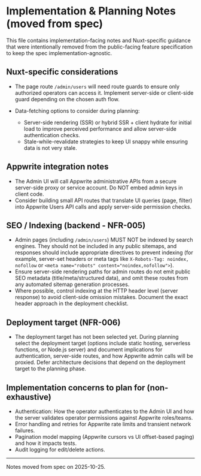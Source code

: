 # Implementation & Planning Notes (moved from spec)

This file contains implementation-facing notes and Nuxt-specific guidance that were intentionally removed from the public-facing feature specification to keep the spec implementation-agnostic.

## Nuxt-specific considerations

- The page route `/admin/users` will need route guards to ensure only authorized operators can access it. Implement server-side or client-side guard depending on the chosen auth flow.

- Data-fetching options to consider during planning:
  - Server-side rendering (SSR) or hybrid SSR + client hydrate for initial load to improve perceived performance and allow server-side authentication checks.
  - Stale-while-revalidate strategies to keep UI snappy while ensuring data is not very stale.

## Appwrite integration notes

- The Admin UI will call Appwrite administrative APIs from a secure server-side proxy or service account. Do NOT embed admin keys in client code.
- Consider building small API routes that translate UI queries (page, filter) into Appwrite Users API calls and apply server-side permission checks.

## SEO / Indexing (backend - NFR-005)

- Admin pages (including `/admin/users`) MUST NOT be indexed by search engines. They should not be included in any public sitemaps, and responses should include appropriate directives to prevent indexing (for example, server-set headers or meta tags like `X-Robots-Tag: noindex, nofollow` or `<meta name="robots" content="noindex,nofollow">`).
- Ensure server-side rendering paths for admin routes do not emit public SEO metadata (title/meta/structured data), and omit these routes from any automated sitemap generation processes.
- Where possible, control indexing at the HTTP header level (server response) to avoid client-side omission mistakes. Document the exact header approach in the deployment checklist.

## Deployment target (NFR-006)

- The deployment target has not been selected yet. During planning select the deployment target (options include static hosting, serverless functions, or Node.js server) and document implications for authentication, server-side routes, and how Appwrite admin calls will be proxied. Defer architecture decisions that depend on the deployment target to the planning phase.

## Implementation concerns to plan for (non-exhaustive)

- Authentication: How the operator authenticates to the Admin UI and how the server validates operator permissions against Appwrite roles/teams.
- Error handling and retries for Appwrite rate limits and transient network failures.
- Pagination model mapping (Appwrite cursors vs UI offset-based paging) and how it impacts tests.
- Audit logging for edit/delete actions.

---

Notes moved from spec on 2025-10-25.

